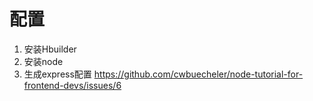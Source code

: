 # 配置



1. 安装Hbuilder
2. 安装node
3. 生成express配置 https://github.com/cwbuecheler/node-tutorial-for-frontend-devs/issues/6